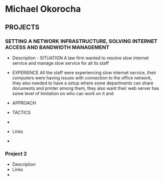 # Michael Okorocha

## PROJECTS
### SETTING A NETWORK INFRASTRUCTURE, SOLVING INTERNET ACCESS AND BANDWIDTH MANAGEMENT 
- Description - SITUATION
  A law firm wanted to resolve slow internet service and manage slow service for all its staff

- EXPERIENCE
  All the staff were experiencing slow internet service, their computers were having issues with connection to the office network, they also needed to have a setup where some departments can share documents and printer among them, they also want their web server has some level of limitation on who can work on it and  
- APPROACH
- TACTICS
- 
- Links 
- 

### Project 2
- Description
- Links 
- 


